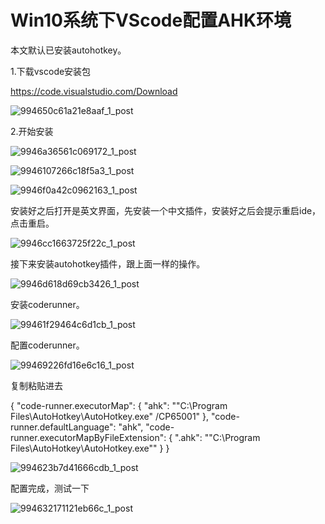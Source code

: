 # Win10系统下VScode配置AHK环境

本文默认已安装autohotkey。

1.下载vscode安装包

https://code.visualstudio.com/Download

![994650c61a21e8aaf_1_post](https://user-images.githubusercontent.com/56662006/183874426-11cd1d5d-9124-4d7c-a19b-70d80827a7f1.png)

2.开始安装

![9946a36561c069172_1_post](https://user-images.githubusercontent.com/56662006/183874577-957bcdef-6b68-42a5-924c-3da4dd6f59f5.png)

![9946107266c18f5a3_1_post](https://user-images.githubusercontent.com/56662006/183874652-ad12c73c-aca0-4f40-bd85-296a46a98743.png)

![9946f0a42c0962163_1_post](https://user-images.githubusercontent.com/56662006/183874701-2ef28ee5-bacf-4837-bba2-fd2ce3cb9079.png)

安装好之后打开是英文界面，先安装一个中文插件，安装好之后会提示重启ide，点击重启。

![9946cc1663725f22c_1_post](https://user-images.githubusercontent.com/56662006/183874801-ad2dffa1-ab4e-4ae6-9d0c-0794d43320ea.png)

接下来安装autohotkey插件，跟上面一样的操作。

![9946d618d69cb3426_1_post](https://user-images.githubusercontent.com/56662006/183874894-9d74f130-efd7-4212-a8bb-8397b0577ab7.png)

安装coderunner。

![99461f29464c6d1cb_1_post](https://user-images.githubusercontent.com/56662006/183875011-5c30c333-8c0a-4bd9-aa1a-0bddbc4fc7ef.png)

配置coderunner。

![99469226fd16e6c16_1_post](https://user-images.githubusercontent.com/56662006/183875094-1d771a72-2e44-490c-aded-5855ff628f67.png)

复制粘贴进去

{
 "code-runner.executorMap": {
 "ahk": "\"C:\\Program Files\\AutoHotkey\\AutoHotkey.exe\" /CP65001"
    },
 "code-runner.defaultLanguage": "ahk",
 "code-runner.executorMapByFileExtension": {
 ".ahk": "\"C:\\Program Files\\AutoHotkey\\AutoHotkey.exe\""
    }
}

![994623b7d41666cdb_1_post](https://user-images.githubusercontent.com/56662006/183875214-d391c1e4-ba28-4275-bb28-52d29578953b.png)

配置完成，测试一下

![994632171121eb66c_1_post](https://user-images.githubusercontent.com/56662006/183875320-15716956-243a-4744-992d-9474276f1b91.png)
